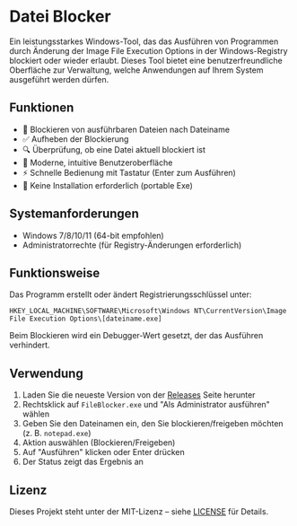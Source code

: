 # Datei Blocker

Ein leistungsstarkes Windows-Tool, das das Ausführen von Programmen durch Änderung der Image File Execution Options in der Windows-Registry blockiert oder wieder erlaubt. Dieses Tool bietet eine benutzerfreundliche Oberfläche zur Verwaltung, welche Anwendungen auf Ihrem System ausgeführt werden dürfen.

## Funktionen
- 🛑 Blockieren von ausführbaren Dateien nach Dateiname
- ✅ Aufheben der Blockierung
- 🔍 Überprüfung, ob eine Datei aktuell blockiert ist
- 🎨 Moderne, intuitive Benutzeroberfläche
- ⚡ Schnelle Bedienung mit Tastatur (Enter zum Ausführen)
- 🚀 Keine Installation erforderlich (portable Exe)

## Systemanforderungen
- Windows 7/8/10/11 (64-bit empfohlen)
- Administratorrechte (für Registry-Änderungen erforderlich)

## Funktionsweise
Das Programm erstellt oder ändert Registrierungsschlüssel unter:
```
HKEY_LOCAL_MACHINE\SOFTWARE\Microsoft\Windows NT\CurrentVersion\Image File Execution Options\[dateiname.exe]
```
Beim Blockieren wird ein Debugger-Wert gesetzt, der das Ausführen verhindert.

## Verwendung
1. Laden Sie die neueste Version von der [Releases](https://github.com/yourusername/FileBlocker/releases) Seite herunter
2. Rechtsklick auf `FileBlocker.exe` und "Als Administrator ausführen" wählen
3. Geben Sie den Dateinamen ein, den Sie blockieren/freigeben möchten (z. B. `notepad.exe`)
4. Aktion auswählen (Blockieren/Freigeben)
5. Auf "Ausführen" klicken oder Enter drücken
6. Der Status zeigt das Ergebnis an

## Lizenz
Dieses Projekt steht unter der MIT-Lizenz – siehe [LICENSE](LICENSE) für Details.
